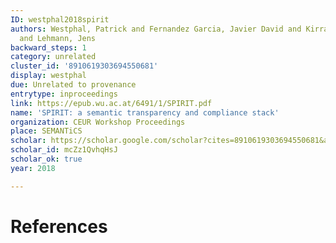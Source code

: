 ```yaml
---
ID: westphal2018spirit
authors: Westphal, Patrick and Fernandez Garcia, Javier David and Kirrane, Sabrina
  and Lehmann, Jens
backward_steps: 1
category: unrelated
cluster_id: '8910619303694550681'
display: westphal
due: Unrelated to provenance
entrytype: inproceedings
link: https://epub.wu.ac.at/6491/1/SPIRIT.pdf
name: 'SPIRIT: a semantic transparency and compliance stack'
organization: CEUR Workshop Proceedings
place: SEMANTiCS
scholar: https://scholar.google.com/scholar?cites=8910619303694550681&as_sdt=2005&sciodt=0,5&hl=en
scholar_id: mcZz1QvhqHsJ
scholar_ok: true
year: 2018

---
```


# References

